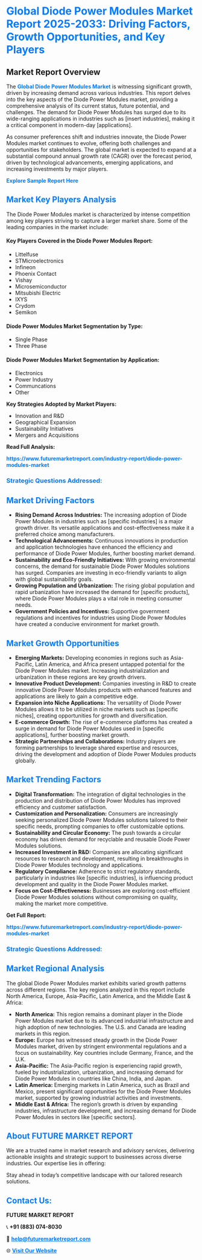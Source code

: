 <h1 style="color: #007BFF;">Global Diode Power Modules Market Report 2025-2033: Driving Factors, Growth Opportunities, and Key Players</h1>

<section id="overview">
<h2>Market Report Overview</h2>
<p>The <a href="https://www.futuremarketreport.com/industry-report/diode-power-modules-market" style="color: #007BFF; text-decoration: none;"><strong>Global Diode Power Modules Market</strong></a> is witnessing significant growth, driven by increasing demand across various industries. This report delves into the key aspects of the Diode Power Modules market, providing a comprehensive analysis of its current status, future potential, and challenges. The demand for Diode Power Modules has surged due to its wide-ranging applications in industries such as [insert industries], making it a critical component in modern-day [applications].</p>
<p>As consumer preferences shift and industries innovate, the Diode Power Modules market continues to evolve, offering both challenges and opportunities for stakeholders. The global market is expected to expand at a substantial compound annual growth rate (CAGR) over the forecast period, driven by technological advancements, emerging applications, and increasing investments by major players.</p>
</section>

<section id="overview">
<p><a href="https://www.futuremarketreport.com/request-sample/reportId=90220" style="color: #007BFF; text-decoration: none;"><strong>Explore Sample Report Here</strong></a></p>
</section>

<section id="key-players">
<h2 style="color: #007BFF;">Market Key Players Analysis</h2>
<p>The Diode Power Modules market is characterized by intense competition among key players striving to capture a larger market share. Some of the leading companies in the market include:</p>
<h4>Key Players Covered in the Diode Power Modules Report:</h4>
<ul><li>Littelfuse</li><li>STMicroelectronics</li><li>Infineon</li><li>Phoenix Contact</li><li>Vishay</li><li>Microsemiconductor</li><li>Mitsubishi Electric</li><li>IXYS</li><li>Crydom</li><li>Semikon</li></ul>
<h4>Diode Power Modules Market Segmentation by Type:</h4>
<ul><li>Single Phase</li><li>Three Phase</li></ul>

<h4>Diode Power Modules Market Segmentation by Application:</h4>
<ul><li>Electronics</li><li>Power Industry</li><li>Communcations</li><li>Other</li></ul>
<p><strong>Key Strategies Adopted by Market Players:</strong></p>
<ul>
<li>Innovation and R&D</li>
<li>Geographical Expansion</li>
<li>Sustainability Initiatives</li>
<li>Mergers and Acquisitions</li>
</ul>
</section>

<section>
<p><strong>Read Full Analysis: </strong></p><a href="https://www.futuremarketreport.com/industry-report/diode-power-modules-market" style="color: #007BFF; text-decoration: none;"><strong>https://www.futuremarketreport.com/industry-report/diode-power-modules-market</strong></a>
<h3 style="color: #007BFF;">Strategic Questions Addressed:</h3>
</section>

<section id="driving-factors">
<h2 style="color: #007BFF;">Market Driving Factors</h2>
<ul>
<li><strong>Rising Demand Across Industries:</strong> The increasing adoption of Diode Power Modules in industries such as [specific industries] is a major growth driver. Its versatile applications and cost-effectiveness make it a preferred choice among manufacturers.</li>
<li><strong>Technological Advancements:</strong> Continuous innovations in production and application technologies have enhanced the efficiency and performance of Diode Power Modules, further boosting market demand.</li>
<li><strong>Sustainability and Eco-Friendly Initiatives:</strong> With growing environmental concerns, the demand for sustainable Diode Power Modules solutions has surged. Companies are investing in eco-friendly variants to align with global sustainability goals.</li>
<li><strong>Growing Population and Urbanization:</strong> The rising global population and rapid urbanization have increased the demand for [specific products], where Diode Power Modules plays a vital role in meeting consumer needs.</li>
<li><strong>Government Policies and Incentives:</strong> Supportive government regulations and incentives for industries using Diode Power Modules have created a conducive environment for market growth.</li>
</ul>
</section>

<section id="growth-opportunities">
<h2 style="color: #007BFF;">Market Growth Opportunities</h2>
<ul>
<li><strong>Emerging Markets:</strong> Developing economies in regions such as Asia-Pacific, Latin America, and Africa present untapped potential for the Diode Power Modules market. Increasing industrialization and urbanization in these regions are key growth drivers.</li>
<li><strong>Innovative Product Development:</strong> Companies investing in R&D to create innovative Diode Power Modules products with enhanced features and applications are likely to gain a competitive edge.</li>
<li><strong>Expansion into Niche Applications:</strong> The versatility of Diode Power Modules allows it to be utilized in niche markets such as [specific niches], creating opportunities for growth and diversification.</li>
<li><strong>E-commerce Growth:</strong> The rise of e-commerce platforms has created a surge in demand for Diode Power Modules used in [specific applications], further boosting market growth.</li>
<li><strong>Strategic Partnerships and Collaborations:</strong> Industry players are forming partnerships to leverage shared expertise and resources, driving the development and adoption of Diode Power Modules products globally.</li>
</ul>
</section>

<section id="trending-factors">
<h2 style="color: #007BFF;">Market Trending Factors</h2>
<ul>
<li><strong>Digital Transformation:</strong> The integration of digital technologies in the production and distribution of Diode Power Modules has improved efficiency and customer satisfaction.</li>
<li><strong>Customization and Personalization:</strong> Consumers are increasingly seeking personalized Diode Power Modules solutions tailored to their specific needs, prompting companies to offer customizable options.</li>
<li><strong>Sustainability and Circular Economy:</strong> The push towards a circular economy has driven demand for recyclable and reusable Diode Power Modules solutions.</li>
<li><strong>Increased Investment in R&D:</strong> Companies are allocating significant resources to research and development, resulting in breakthroughs in Diode Power Modules technology and applications.</li>
<li><strong>Regulatory Compliance:</strong> Adherence to strict regulatory standards, particularly in industries like [specific industries], is influencing product development and quality in the Diode Power Modules market.</li>
<li><strong>Focus on Cost-Effectiveness:</strong> Businesses are exploring cost-efficient Diode Power Modules solutions without compromising on quality, making the market more competitive.</li>
</ul>
</section>

<section>
<p><strong>Get Full Report: </strong></p><a href="https://www.futuremarketreport.com/industry-report/diode-power-modules-market" style="color: #007BFF; text-decoration: none;"><strong>https://www.futuremarketreport.com/industry-report/diode-power-modules-market</strong></a>
<h3 style="color: #007BFF;">Strategic Questions Addressed:</h3>
</section>


<section id="regional-analysis">
<h2 style="color: #007BFF;">Market Regional Analysis</h2>
<p>The global Diode Power Modules market exhibits varied growth patterns across different regions. The key regions analyzed in this report include North America, Europe, Asia-Pacific, Latin America, and the Middle East & Africa:</p>
<ul>
<li><strong>North America:</strong> This region remains a dominant player in the Diode Power Modules market due to its advanced industrial infrastructure and high adoption of new technologies. The U.S. and Canada are leading markets in this region.</li>
<li><strong>Europe:</strong> Europe has witnessed steady growth in the Diode Power Modules market, driven by stringent environmental regulations and a focus on sustainability. Key countries include Germany, France, and the U.K.</li>
<li><strong>Asia-Pacific:</strong> The Asia-Pacific region is experiencing rapid growth, fueled by industrialization, urbanization, and increasing demand for Diode Power Modules in countries like China, India, and Japan.</li>
<li><strong>Latin America:</strong> Emerging markets in Latin America, such as Brazil and Mexico, present significant opportunities for the Diode Power Modules market, supported by growing industrial activities and investments.</li>
<li><strong>Middle East & Africa:</strong> The region’s growth is driven by expanding industries, infrastructure development, and increasing demand for Diode Power Modules in sectors like [specific sectors].</li>
</ul>
</section>

<footer>
<h2 style="color: #007BFF;">About FUTURE MARKET REPORT</h2>
<p>We are a trusted name in market research and advisory services, delivering actionable insights and strategic support to businesses across diverse industries. Our expertise lies in offering:</p>

<p>Stay ahead in today’s competitive landscape with our tailored research solutions.</p>

<h2 style="color: #007BFF;">Contact Us:</h2>
<p><strong>FUTURE MARKET REPORT</strong></p>
<p>📞 <strong>+91 (883) 074-8030</strong></p>
<p>📧 <strong><a href="mailto:help@futuremarketreport.com" style="color: #007BFF;">help@futuremarketreport.com</a></strong></p>
<p>🌐 <strong><a href="https://www.futuremarketreport.com/" style="color: #007BFF;">Visit Our Website</a></strong></p>
</footer>